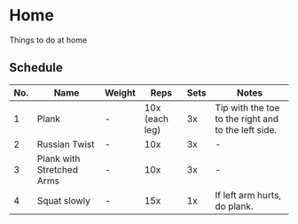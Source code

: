 # Home
Things to do at home

## Schedule
| No. | Name                      | Weight | Reps           | Sets | Notes |
| --- | ---                       | -      | ---            | ---  | ---   |
| 1   | Plank                     | -      | 10x (each leg) | 3x   | Tip with the toe to the right and to the left side.
| 2   | Russian Twist             | -      | 10x            | 3x   | -
| 3   | Plank with Stretched Arms | -      | 10x            | 3x   | -
| 4   | Squat slowly              | -      | 15x            | 1x   | If left arm hurts, do plank.
